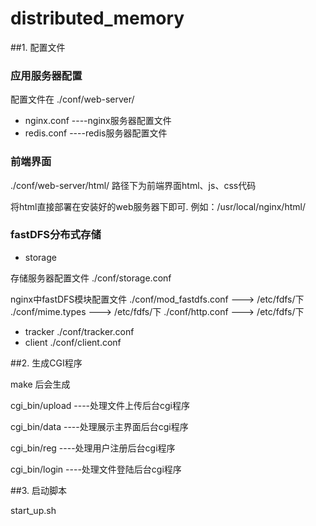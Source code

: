 # distributed_memory


##1. 配置文件

### 应用服务器配置

配置文件在 ./conf/web-server/
* nginx.conf ----nginx服务器配置文件
* redis.conf ----redis服务器配置文件

### 前端界面

./conf/web-server/html/ 路径下为前端界面html、js、css代码

将html直接部署在安装好的web服务器下即可.
例如：/usr/local/nginx/html/

### fastDFS分布式存储

* storage 

存储服务器配置文件 ./conf/storage.conf  

nginx中fastDFS模块配置文件 ./conf/mod_fastdfs.conf ---> /etc/fdfs/下
                           ./conf/mime.types       ---> /etc/fdfs/下
                           ./conf/http.conf        ---> /etc/fdfs/下

* tracker ./conf/tracker.conf
* client  ./conf/client.conf


##2. 生成CGI程序

make 后会生成 

cgi_bin/upload    ----处理文件上传后台cgi程序

cgi_bin/data      ----处理展示主界面后台cgi程序

cgi_bin/reg       ----处理用户注册后台cgi程序

cgi_bin/login     ----处理文件登陆后台cgi程序

##3. 启动脚本

start_up.sh

